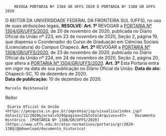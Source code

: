        REVOGA PORTARIA Nº 1304 GR UFFS 2020 E PORTARIA Nº 1308 GR UFFS 2020  

 O REITOR DA UNIVERSIDADE FEDERAL DA FRONTEIRA SUL (UFFS), no uso de suas atribuições legais,  **RESOLVE:**   **Art. 1º**  REVOGAR a [PORTARIA Nº 1304/GR/UFFS/2020](https://www.uffs.edu.br/atos-normativos/portaria/gr/2020-1304), de 20 de novembro de 2020, publicada no Diário Oficial da União nº 223, em 23 de novembro de 2020, Seção 2, página 19, que dispensa o Coordenador do Curso de Graduação em Ciências Sociais (Licenciatura) do *Campus*  Chapecó.   **Art. 2º**  REVOGAR a [PORTARIA Nº 1308/GR/UFFS/2020](https://www.uffs.edu.br/atos-normativos/portaria/gr/2020-1308), de 23 de novembro de 2020, publicada no Diário Oficial da União nº 224, em 24 de novembro de 2020, Seção 2, página 20, que altera a [PORTARIA Nº 1304/GR/UFFS/2020](https://www.uffs.edu.br/atos-normativos/portaria/gr/2020-1304).   **Art. 3º**  Esta Portaria entra em vigor na data de sua publicação no Diário Oficial da União.        **Data do ato:** Chapecó-SC, 10 de dezembro de 2020.   
 **Data de publicação:**  10 de dezembro de 2020. 

    Marcelo Recktenvald   
 Reitor 

     Diario Oficial da União <https://pesquisa.in.gov.br/imprensa/jsp/visualiza/index.jsp?data=11/12/2020&jornal=529&pagina=22&totalArquivos=47>    Documento Histórico  [PORTARIA Nº 1388/GR/UFFS/2020](https://www.uffs.edu.br/atos-normativos/portaria/gr/2020-1388/@@download/documento_historico)     
      